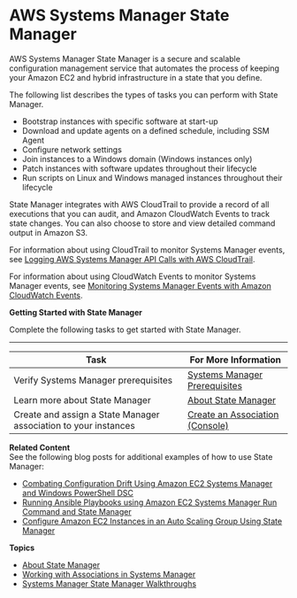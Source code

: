 # AWS Systems Manager State Manager<a name="systems-manager-state"></a>

AWS Systems Manager State Manager is a secure and scalable configuration management service that automates the process of keeping your Amazon EC2 and hybrid infrastructure in a state that you define\.

The following list describes the types of tasks you can perform with State Manager\.
+ Bootstrap instances with specific software at start\-up
+ Download and update agents on a defined schedule, including SSM Agent
+ Configure network settings
+ Join instances to a Windows domain \(Windows instances only\)
+ Patch instances with software updates throughout their lifecycle
+ Run scripts on Linux and Windows managed instances throughout their lifecycle

State Manager integrates with AWS CloudTrail to provide a record of all executions that you can audit, and Amazon CloudWatch Events to track state changes\. You can also choose to store and view detailed command output in Amazon S3\.

For information about using CloudTrail to monitor Systems Manager events, see [Logging AWS Systems Manager API Calls with AWS CloudTrail](monitoring-cloudtrail-logs.md)\.

For information about using CloudWatch Events to monitor Systems Manager events, see [Monitoring Systems Manager Events with Amazon CloudWatch Events](monitoring-cloudwatch-events.md)\.

**Getting Started with State Manager**

Complete the following tasks to get started with State Manager\.


****  

| Task | For More Information | 
| --- | --- | 
|  Verify Systems Manager prerequisites  |  [Systems Manager Prerequisites](systems-manager-prereqs.md)  | 
|  Learn more about State Manager  |  [About State Manager](sysman-state-about.md)  | 
|  Create and assign a State Manager association to your instances  |  [Create an Association \(Console\)](sysman-state-assoc.md)  | 

**Related Content**  
See the following blog posts for additional examples of how to use State Manager:
+ [Combating Configuration Drift Using Amazon EC2 Systems Manager and Windows PowerShell DSC](https://aws.amazon.com/blogs/mt/combating-configuration-drift-using-amazon-ec2-systems-manager-and-windows-powershell-dsc/)
+ [Running Ansible Playbooks using Amazon EC2 Systems Manager Run Command and State Manager](https://aws.amazon.com/blogs/mt/running-ansible-playbooks-using-ec2-systems-manager-run-command-and-state-manager/)
+ [Configure Amazon EC2 Instances in an Auto Scaling Group Using State Manager](https://aws.amazon.com/blogs/mt/configure-amazon-ec2-instances-in-an-auto-scaling-group-using-state-manager/)

**Topics**
+ [About State Manager](sysman-state-about.md)
+ [Working with Associations in Systems Manager](systems-manager-associations.md)
+ [Systems Manager State Manager Walkthroughs](sysman-state-walk.md)